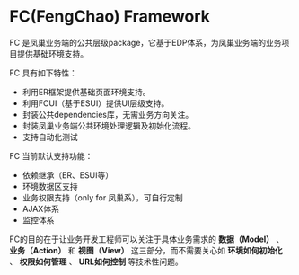 # FC(FengChao) Framework

FC 是凤巢业务端的公共层级package，它基于EDP体系，为凤巢业务端的业务项目提供基础环境支持。

FC 具有如下特性：

- 利用ER框架提供基础页面环境支持。
- 利用FCUI（基于ESUI）提供UI层级支持。
- 封装公共dependencies库，无需业务方向关注。
- 封装凤巢业务端公共环境处理逻辑及初始化流程。
- 支持自动化测试

FC 当前默认支持功能：

- 依赖继承（ER、ESUI等）
- 环境数据区支持
- 业务权限支持（only for 凤巢系），可自行定制
- AJAX体系
- 监控体系

FC的目的在于让业务开发工程师可以关注于具体业务需求的 **数据（Model）** 、 **业务（Action）** 和 **视图（View）** 这三部分，而不需要关心如 **环境如何初始化** 、 **权限如何管理** 、 **URL如何控制** 等技术性问题。